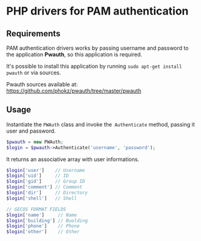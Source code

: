 # PHP drivers for PAM authentication

## Requirements

PAM authentication drivers works by passing username and password to the application **Pwauth**, so this application is required.

It's possible to install this application by running  `sudo apt-get install pwauth` or via sources.  

Pwauth sources available at:  
https://github.com/phokz/pwauth/tree/master/pwauth

## Usage
Instantiate the `PWAuth` class and invoke the` Authenticate` method, passing it user and password.

``` php
$pwauth = new PWAuth;
$login = $pwauth->Authenticate('username', 'password');
```

It returns an associative array with user informations.
``` php
$login['user']    // Username
$login['uid']     // ID
$login['gid']     // Group ID
$login['comment'] // Comment
$login['dir']     // Directory
$login['shell']   // Shell

// GECOS FORMAT FIELDS
$login['name']     // Name
$login['building'] // Buolding
$login['phone']    // Phone
$login['other']    // Other
```
